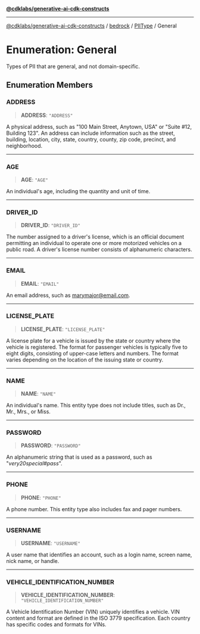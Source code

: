 [**@cdklabs/generative-ai-cdk-constructs**](../../../../../README.md)

***

[@cdklabs/generative-ai-cdk-constructs](../../../../../README.md) / [bedrock](../../../README.md) / [PIIType](../README.md) / General

# Enumeration: General

Types of PII that are general, and not domain-specific.

## Enumeration Members

### ADDRESS

> **ADDRESS**: `"ADDRESS"`

A physical address, such as "100 Main Street, Anytown, USA" or "Suite #12,
Building 123". An address can include information such as the street, building,
location, city, state, country, county, zip code, precinct, and neighborhood.

***

### AGE

> **AGE**: `"AGE"`

An individual's age, including the quantity and unit of time.

***

### DRIVER\_ID

> **DRIVER\_ID**: `"DRIVER_ID"`

The number assigned to a driver's license, which is an official document
permitting an individual to operate one or more motorized vehicles on a
public road. A driver's license number consists of alphanumeric characters.

***

### EMAIL

> **EMAIL**: `"EMAIL"`

An email address, such as marymajor@email.com.

***

### LICENSE\_PLATE

> **LICENSE\_PLATE**: `"LICENSE_PLATE"`

A license plate for a vehicle is issued by the state or country where the
vehicle is registered. The format for passenger vehicles is typically five
to eight digits, consisting of upper-case letters and numbers. The format
varies depending on the location of the issuing state or country.

***

### NAME

> **NAME**: `"NAME"`

An individual's name. This entity type does not include titles, such as Dr.,
 Mr., Mrs., or Miss.

***

### PASSWORD

> **PASSWORD**: `"PASSWORD"`

An alphanumeric string that is used as a password, such as "*very20special#pass*".

***

### PHONE

> **PHONE**: `"PHONE"`

A phone number. This entity type also includes fax and pager numbers.

***

### USERNAME

> **USERNAME**: `"USERNAME"`

A user name that identifies an account, such as a login name, screen name,
nick name, or handle.

***

### VEHICLE\_IDENTIFICATION\_NUMBER

> **VEHICLE\_IDENTIFICATION\_NUMBER**: `"VEHICLE_IDENTIFICATION_NUMBER"`

A Vehicle Identification Number (VIN) uniquely identifies a vehicle. VIN
content and format are defined in the ISO 3779 specification. Each country
has specific codes and formats for VINs.
